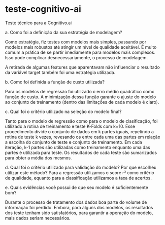 # teste-cognitivo-ai
Teste técnico para a Cognitivo.ai

a. Como foi a definição da sua estratégia de modelagem?

Como estratégia, fiz testes com modelos mais simples, passando por modelos mais robustos até atingir um nível de qualidade
aceitável. É muito comum a prática de se partir imediamente para modelos mais complexos. Isso pode complicar desnecessariamente,
o processo de modelagem.

A retirada de algumas features que aparentavam não influenciar o resultado da variável target também foi uma estratégia utilizada. 

b. Como foi definida a função de custo utilizada?

Para os modelos de regressão foi utilizado o erro médio quadrático como função de custo. A minimização dessa função garante
o ajuste do modelo ao conjunto de treinamento (dentro das limitações de cada modelo é claro).

c. Qual foi o critério utilizado na seleção do modelo final?

Tanto para o modelo de regressão como para o modelo de clasificação, foi utilizado a rotina de treinamento e teste
K-Folds com k=10. Esse procedimento divide o conjunto de dados em k partes iguais, repetindo a rotina de 
teste k vezes, revesando os entre cada uma das partes em relação a escolha do conjunto de teste e conjunto de treinamento. Em cada iteração, k-1 partes são utilizadas como treinamento enquanto uma das partes é utilizada para teste. Os resultados de cada teste são sumarizados para obter a média dos mesmos.

d. Qual foi o critério utilizado para validação do modelo? Por que escolheu utilizar este método?
Para a regressão utilizamos o score r² como critério de qualidade, equanto para a classificação utilizamos a taxa de acertos.

e. Quais evidências você possui de que seu modelo é suficientemente bom?

Durante o processo de tratamento dos dados boa parte do volume de informação foi perdido. Embora, para alguns dos modelos, os resultados dos teste tenham sido satisfatórios, para garantir a operação do modelo, mais dados seriam necessários.
